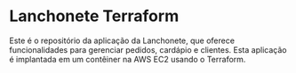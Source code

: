 # Lanchonete Terraform

Este é o repositório da aplicação da Lanchonete, que oferece funcionalidades para gerenciar pedidos, cardápio e clientes. Esta aplicação é implantada em um contêiner na AWS EC2 usando o Terraform.
